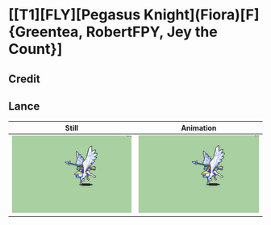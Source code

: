 # [\[T1\]\[FLY\]\[Pegasus Knight\]\(Fiora\)\[F\]{Greentea, RobertFPY, Jey the Count}]

## Credit


	
## Lance

| Still | Animation |
| :---: | :-------: |
| ![Lance still](./Lance_000.png) | ![Lance animation](./Lance.gif) |
